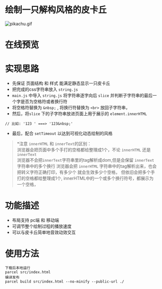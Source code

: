 # 绘制一只解构风格的皮卡丘
![pikachu.gif](https://i.loli.net/2021/01/05/AuXzraMPF4TcOKN.gif)
# 在线预览

# 实现思路
- 先保证 页面结构 和 样式 能满足静态显示一只皮卡丘
- 把完成的css字符串放入 `string.js`
- `main.js` 中导入 `string.js` 将字符串逐字向后 `slice` 并判断子字符串的最后一个字是否为空格符或者换行符
- 将空格符替换为 `&nbsp;` , 将换行符替换为 `<br>` 放回子字符串，
- 然后，将`slice` 下的子字符串放进页面上用于展示的 `element.innerHTML`
```
// 比如: '123 ' ===> '123&nbsp;'
```
- 最后，配合 `setTimeout` 以达到可视化动态绘制的风格
> *注意 `innerHTML` 和 `innerText`的区别：  
> 浏览器会把页面中多个手打的空格都给整理成1个，不论 `innerHTML` 还是 `innerText`  
> 浏览器不会把`innerText`字符串里的tag解析成dom,但是会保留 `innerText`字符串中的多个换行
> 浏览器会把 `innerHTML` 字符串中的tag解析出来，也会把转义字符正确打印，有多少个&nbsp;就会生效多少个空格，
>但依旧会把多个手打的空格都给整理成1个, innerHTML中的一个或多个换行符号，都展示为一个空格，

# 功能描述
* 布局支持 pc端 和 移动端
* 可调节整个绘制过程的播放速度
* 可以与皮卡丘简单地音效动效交互

# 使用方法
```
下载后本地运行
parcel src/index.html 
编译发布
parcel build src/index.html --no-minify --public-url ./
```
